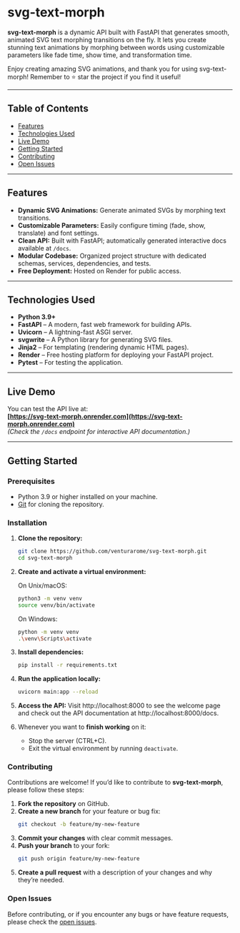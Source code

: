 # svg-text-morph

**svg-text-morph** is a dynamic API built with FastAPI that generates smooth, animated SVG text morphing transitions on the fly. It lets you create stunning text animations by morphing between words using customizable parameters like fade time, show time, and transformation time.

Enjoy creating amazing SVG animations, and thank you for using svg-text-morph!
Remember to ⭐ star the project if you find it useful!

---

## Table of Contents

- [Features](#features)
- [Technologies Used](#technologies-used)
- [Live Demo](#live-demo)
- [Getting Started](#getting-started)
- [Contributing](#contributing)
- [Open Issues](#open-issues)

---

## Features

- **Dynamic SVG Animations:** Generate animated SVGs by morphing text transitions.
- **Customizable Parameters:** Easily configure timing (fade, show, translate) and font settings.
- **Clean API:** Built with FastAPI; automatically generated interactive docs available at `/docs`.
- **Modular Codebase:** Organized project structure with dedicated schemas, services, dependencies, and tests.
- **Free Deployment:** Hosted on Render for public access.

---

## Technologies Used

- **Python 3.9+**
- **FastAPI** – A modern, fast web framework for building APIs.
- **Uvicorn** – A lightning-fast ASGI server.
- **svgwrite** – A Python library for generating SVG files.
- **Jinja2** – For templating (rendering dynamic HTML pages).
- **Render** – Free hosting platform for deploying your FastAPI project.
- **Pytest** – For testing the application.

---

## Live Demo

You can test the API live at:  
**[https://svg-text-morph.onrender.com](https://svg-text-morph.onrender.com)**  
*(Check the `/docs` endpoint for interactive API documentation.)*

---

## Getting Started

### Prerequisites

- Python 3.9 or higher installed on your machine.
- [Git](https://git-scm.com/) for cloning the repository.

### Installation

1. **Clone the repository:**

   ```bash
   git clone https://github.com/venturarome/svg-text-morph.git
   cd svg-text-morph
   ```

2. **Create and activate a virtual environment:**

    On Unix/macOS:
    ```bash
    python3 -m venv venv
    source venv/bin/activate
    ```

    On Windows:
    ```bash
    python -m venv venv
    .\venv\Scripts\activate
    ```

3. **Install dependencies:**
    ```bash
    pip install -r requirements.txt
    ```

4. **Run the application locally:**
    ```bash
    uvicorn main:app --reload
    ```

5. **Access the API:**
Visit http://localhost:8000 to see the welcome page and check out the API documentation at http://localhost:8000/docs.

6. Whenever you want to **finish working** on it:
    - Stop the server (CTRL+C).
    - Exit the virtual environment by running `deactivate`.


### Contributing

Contributions are welcome! If you’d like to contribute to **svg-text-morph**, please follow these steps:
1. **Fork the repository** on GitHub.
2. **Create a new branch** for your feature or bug fix:
    ```bash
    git checkout -b feature/my-new-feature
    ```
3. **Commit your changes** with clear commit messages.
4. **Push your branch** to your fork:
    ```bash
    git push origin feature/my-new-feature
    ```
5. **Create a pull request** with a description of your changes and why they’re needed.


### Open Issues
Before contributing, or if you encounter any bugs or have feature requests, please check the [open issues](https://github.com/venturarome/svg-text-morph/issues).
